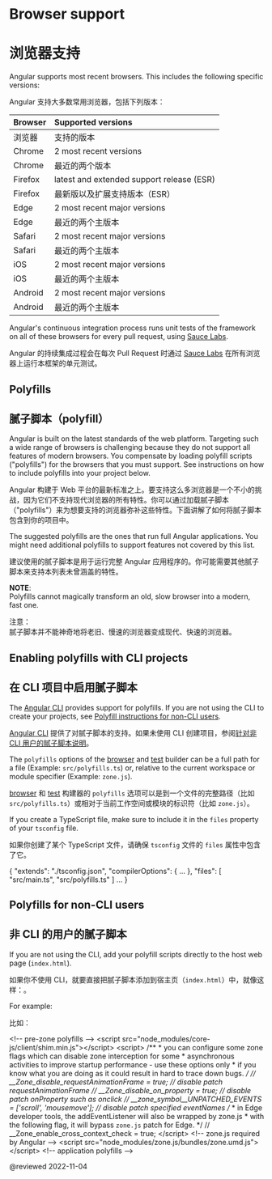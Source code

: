 # Browser support

# 浏览器支持

Angular supports most recent browsers.
This includes the following specific versions:

Angular 支持大多数常用浏览器，包括下列版本：

| Browser | Supported versions                          |
| :------ | :------------------------------------------ |
| 浏览器  | 支持的版本                                  |
| Chrome  | 2 most recent versions                      |
| Chrome  | 最近的两个版本                              |
| Firefox | latest and extended support release \(ESR\) |
| Firefox | 最新版以及扩展支持版本（ESR）               |
| Edge    | 2 most recent major versions                |
| Edge    | 最近的两个主版本                            |
| Safari  | 2 most recent major versions                |
| Safari  | 最近的两个主版本                            |
| iOS     | 2 most recent major versions                |
| iOS     | 最近的两个主版本                            |
| Android | 2 most recent major versions                |
| Android | 最近的两个主版本                            |

<div class="alert is-helpful">

Angular's continuous integration process runs unit tests of the framework on all of these browsers for every pull request, using [Sauce Labs](https://saucelabs.com).

Angular 的持续集成过程会在每次 Pull Request 时通过 [Sauce Labs](https://saucelabs.com) 在所有浏览器上运行本框架的单元测试。

</div>

## Polyfills

## 腻子脚本（polyfill）

Angular is built on the latest standards of the web platform.
Targeting such a wide range of browsers is challenging because they do not support all features of modern browsers.
You compensate by loading polyfill scripts \("polyfills"\) for the browsers that you must support.
See instructions on how to include polyfills into your project below.

Angular 构建于 Web 平台的最新标准之上。要支持这么多浏览器是一个不小的挑战，因为它们不支持现代浏览器的所有特性。你可以通过加载腻子脚本（"polyfills"）来为想要支持的浏览器弥补这些特性。下面讲解了如何将腻子脚本包含到你的项目中。

<div class="alert is-important">

The suggested polyfills are the ones that run full Angular applications.
You might need additional polyfills to support features not covered by this list.

建议使用的腻子脚本是用于运行完整 Angular 应用程序的。你可能需要其他腻子脚本来支持本列表未曾涵盖的特性。

</div>

<div class="alert is-helpful">

**NOTE**: <br />
Polyfills cannot magically transform an old, slow browser into a modern, fast one.

注意：<br />
腻子脚本并不能神奇地将老旧、慢速的浏览器变成现代、快速的浏览器。

</div>

## Enabling polyfills with CLI projects

## 在 CLI 项目中启用腻子脚本

The [Angular CLI](cli) provides support for polyfills.
If you are not using the CLI to create your projects, see [Polyfill instructions for non-CLI users](#non-cli).

[Angular CLI](cli) 提供了对腻子脚本的支持。如果未使用 CLI 创建项目，参阅[针对非 CLI 用户的腻子脚本说明](#non-cli)。

The `polyfills` options of the [browser](cli/build) and [test](cli/test) builder can be a full path for a file \(Example: `src/polyfills.ts`\) or,
relative to the current workspace or module specifier \(Example: `zone.js`\).

[browser](cli/build) 和 [test](cli/test) 构建器的 `polyfills` 选项可以是到一个文件的完整路径（比如 `src/polyfills.ts`）或相对于当前工作空间或模块的标识符（比如 `zone.js`）。

If you create a TypeScript file, make sure to include it in the `files` property of your `tsconfig` file.

如果你创建了某个 TypeScript 文件，请确保 `tsconfig` 文件的 `files` 属性中包含了它。

<code-example language="jsonc" syntax="jsonc">

{
  "extends": "./tsconfig.json",
  "compilerOptions": {
    ...
  },
  "files": [
    "src/main.ts",
    "src/polyfills.ts"
  ]
  ...
}

</code-example>

<a id="non-cli"></a>

## Polyfills for non-CLI users

## 非 CLI 的用户的腻子脚本

If you are not using the CLI, add your polyfill scripts directly to the host web page \(`index.html`\).

如果你不使用 CLI，就要直接把腻子脚本添加到宿主页（`index.html`）中，就像这样：。

For example:

比如：

<code-example header="src/index.html" language="html">

&lt;!-- pre-zone polyfills --&gt;
&lt;script src="node_modules/core-js/client/shim.min.js"&gt;&lt;/script&gt;
&lt;script>
  /**
   &ast; you can configure some zone flags which can disable zone interception for some
   &ast; asynchronous activities to improve startup performance - use these options only
   &ast; if you know what you are doing as it could result in hard to trace down bugs.
   */
  // &lowbar;&lowbar;Zone_disable_requestAnimationFrame = true; // disable patch requestAnimationFrame
  // &lowbar;&lowbar;Zone_disable_on_property = true; // disable patch onProperty such as onclick
  // &lowbar;&lowbar;zone_symbol__UNPATCHED_EVENTS = ['scroll', 'mousemove']; // disable patch specified eventNames
  /*
   &ast; in Edge developer tools, the addEventListener will also be wrapped by zone.js
   &ast; with the following flag, it will bypass `zone.js` patch for Edge.
   */
  // &lowbar;&lowbar;Zone_enable_cross_context_check = true;
&lt;/script&gt;
&lt;!-- zone.js required by Angular --&gt;
&lt;script src="node_modules/zone.js/bundles/zone.umd.js"&gt;&lt;/script&gt;
&lt;!-- application polyfills --&gt;

</code-example>

<!-- links -->

<!-- external links -->

<!-- end links -->

@reviewed 2022-11-04

